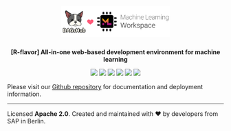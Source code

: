 <h1 align="center">
    <a href="https://github.com/dagshub/ml-workspace" title="ML Workspace Home">
    <img width=50% alt="" src="https://github.com/dagshub/ml-workspace/raw/master/docs/images/ml-workspace-logo.png"> </a>
    <br>
</h1>

<p align="center">
    <strong>[R-flavor] All-in-one web-based development environment for machine learning</strong>
</p>

<p align="center">
<a href="https://hub.docker.com/r/dagshub/ml-workspace-r" title="Docker Image Version"><img src="https://images.microbadger.com/badges/version/dagshub/ml-workspace-r.svg"></a>
<a href="https://hub.docker.com/r/dagshub/ml-workspace-r" title="Docker Image Metadata"><img src="https://images.microbadger.com/badges/image/dagshub/ml-workspace-r.svg"></a>
<a href="https://hub.docker.com/r/dagshub/ml-workspace-r" title="Docker Pulls"><img src="https://img.shields.io/docker/pulls/dagshub/ml-workspace-r.svg"></a>
    <a href="https://github.com/ml-tooling/ml-workspace/blob/master/LICENSE" title="ML Workspace License"><img src="https://img.shields.io/badge/License-Apache%202.0-green.svg"></a>
    <a href="https://gitter.im/ml-tooling/ml-workspace" title="Chat on Gitter"><img src="https://badges.gitter.im/ml-tooling/ml-workspace.svg"></a>
    <a href="https://twitter.com/TheRealDAGsHub" title="DAGsHub on Twitter"><img src="https://img.shields.io/twitter/follow/TheRealDAGsHub.svg?style=social"></a>
</p>

Please visit our [Github repository](https://github.com/dagshub/ml-workspace#r-flavor) for documentation and deployment information.

---

Licensed **Apache 2.0**. Created and maintained with ❤️ by developers from SAP in Berlin. 
